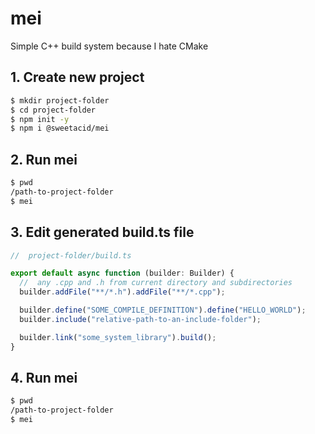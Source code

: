 # mei
Simple C++ build system because I hate CMake

## 1. Create new project
```bash
$ mkdir project-folder
$ cd project-folder
$ npm init -y
$ npm i @sweetacid/mei
```

## 2. Run mei

```bash
$ pwd
/path-to-project-folder
$ mei
```

## 3. Edit generated build.ts file

```typescript
//  project-folder/build.ts

export default async function (builder: Builder) {
  //  any .cpp and .h from current directory and subdirectories
  builder.addFile("**/*.h").addFile("**/*.cpp");

  builder.define("SOME_COMPILE_DEFINITION").define("HELLO_WORLD");
  builder.include("relative-path-to-an-include-folder");

  builder.link("some_system_library").build();
}
```

## 4. Run mei

```bash
$ pwd
/path-to-project-folder
$ mei
```
